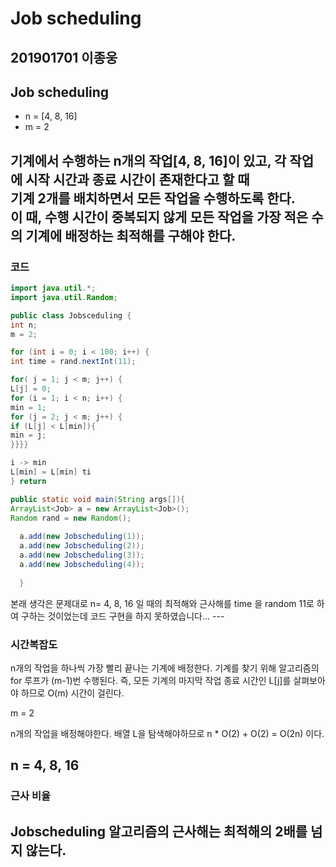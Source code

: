 # Job scheduling

## 201901701 이종웅


## Job scheduling

* n = [4, 8, 16]
* m = 2

기계에서 수행하는 n개의 작업[4, 8, 16]이 있고, 각 작업에 시작 시간과 종료 시간이 존재한다고 할 때  
기계 2개를 배치하면서 모든 작업을 수행하도록 한다.  
이 때, 수행 시간이 중복되지 않게 모든 작업을 가장 적은 수의 기계에 배정하는 최적해를 구해야 한다.  
---  

### 코드

```java
import java.util.*;
import java.util.Random;

public class Jobsceduling {
int n;
m = 2;

for (int i = 0; i < 100; i++) {
int time = rand.nextInt(11);

for( j = 1; j < m; j++) {
L[j] = 0;
for (i = 1; i < n; i++) {
min = 1;
for (j = 2; j < m; j++) {
if (L[j] < L[min]){
min = j;
}}}}

i -> min
L[min] = L[min] ti
} return

public static void main(String args[]){
ArrayList<Job> a = new ArrayList<Job>();
Random rand = new Random();
  
  a.add(new Jobscheduling(1));
  a.add(new Jobscheduling(2));
  a.add(new Jobscheduling(3));
  a.add(new Jobscheduling(4));
  
  }
```  
본래 생각은 문제대로 n= 4, 8, 16 일 때의 최적해와 근사해를 time 을 random 11로 하여 구하는 것이었는데 코드 구현을 하지 못하였습니다...  ---

### 시간복잡도

n개의 작업을 하나씩 가장 빨리 끝나는 기계에 배정한다.
기계를 찾기 위해 알고리즘의 for 루프가 (m-1)번 수행된다.
즉, 모든 기계의 마지막 작업 종료 시간인 L[j]를 살펴보아야 하므로
O(m) 시간이 걸린다.

m = 2

n개의 작업을 배정해야한다.
배열 L을 탐색해야하므로
n * O(2) + O(2) = O(2n) 이다.

n = 4, 8, 16
---

### 근사 비율

Jobscheduling 알고리즘의 근사해는 최적해의 2배를 넘지 않는다.
---

